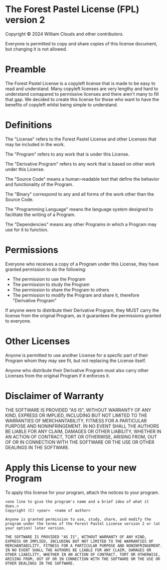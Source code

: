 # The Forest Pastel License (FPL) version 2

Copyright © 2024 William Clouds and other contributors.

Everyone is permitted to copy and share copies of this license document, but changing it is not allowed.

# Preamble

The Forest Pastel License is a copyleft license that is made to be easy to read and understand. Many copyleft licenses are very lengthy and hard to understand comapared to permissive licenses and there aren't many to fill that gap. We decided to create this license for those who want to have the benefits of copyleft whilst being simple to understand.

# Definitions

The "License" refers to the Forest Pastel License and other Licenses that may be included in the work.

The "Program" refers to any work that is under this License.

The "Derivative Program" refers to any work that is based on other work under this License.

The "Source Code" means a human-readable text that define the behavior and functionality of the Program.

The "Binary" correspond to any and all forms of the work other than the Source Code.

The "Programming Language" means the language system designed to facilitate the writing of a Program.

The "Dependencies" means any other Programs in which a Program may use for it to function.

# Permissions

Everyone who receives a copy of a Program under this License, they have granted permission to do the following:

- The permission to use the Program
- The permission to study the Program
- The permission to share the Program to others
- The permission to modify the Program and share it, therefore "Derivative Program"

If anyone were to distribute their Derivative Program, they MUST carry the license from the original Program, as it guarantees the permissions granted to everyone.

# Other Licenses

Anyone is permitted to use another License for a specfic part of their Program whom they may see fit, but not replacing the License itself.

Anyone who distribute their Derivative Program must also carry other Licenses from the original Program if it enforces it.

# Disclaimer of Warranty

THE SOFTWARE IS PROVIDED "AS IS", WITHOUT WARRANTY OF ANY KIND,
EXPRESS OR IMPLIED, INCLUDING BUT NOT LIMITED TO THE WARRANTIES OF
MERCHANTABILITY, FITNESS FOR A PARTICULAR PURPOSE AND NONINFRINGEMENT.
IN NO EVENT SHALL THE AUTHORS BE LIABLE FOR ANY CLAIM, DAMAGES OR
OTHER LIABILITY, WHETHER IN AN ACTION OF CONTRACT, TORT OR OTHERWISE,
ARISING FROM, OUT OF OR IN CONNECTION WITH THE SOFTWARE OR THE USE OR
OTHER DEALINGS IN THE SOFTWARE.


# Apply this License to your new Program

To apply this license for your program, attach the notices to your program.

```
<one line to give the program's name and a brief idea of what it does.>
Copyright (C) <year>  <name of author>

Anyone is granted permission to use, study, share, and modify the program under the terms of the Forest Pastel License version 2 or (at your option) later version.

THE SOFTWARE IS PROVIDED "AS IS", WITHOUT WARRANTY OF ANY KIND,
EXPRESS OR IMPLIED, INCLUDING BUT NOT LIMITED TO THE WARRANTIES OF
MERCHANTABILITY, FITNESS FOR A PARTICULAR PURPOSE AND NONINFRINGEMENT.
IN NO EVENT SHALL THE AUTHORS BE LIABLE FOR ANY CLAIM, DAMAGES OR
OTHER LIABILITY, WHETHER IN AN ACTION OF CONTRACT, TORT OR OTHERWISE,
ARISING FROM, OUT OF OR IN CONNECTION WITH THE SOFTWARE OR THE USE OR
OTHER DEALINGS IN THE SOFTWARE.
```

